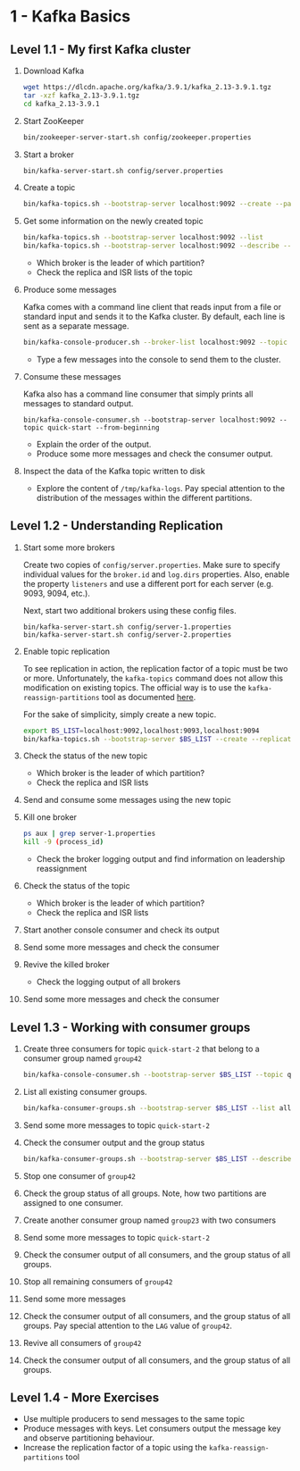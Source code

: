 # 1 - Kafka Basics

## Level 1.1 - My first Kafka cluster

1. Download Kafka

   ```bash
   wget https://dlcdn.apache.org/kafka/3.9.1/kafka_2.13-3.9.1.tgz
   tar -xzf kafka_2.13-3.9.1.tgz
   cd kafka_2.13-3.9.1
   ```

2. Start ZooKeeper

   ```bash
   bin/zookeeper-server-start.sh config/zookeeper.properties
   ```

3. Start a broker

   ```bash
   bin/kafka-server-start.sh config/server.properties
   ```

4. Create a topic

   ```bash
   bin/kafka-topics.sh --bootstrap-server localhost:9092 --create --partitions 3 --topic quick-start
   ```

5. Get some information on the newly created topic

   ```bash
   bin/kafka-topics.sh --bootstrap-server localhost:9092 --list
   bin/kafka-topics.sh --bootstrap-server localhost:9092 --describe --topic quick-start
   ```

   - Which broker is the leader of which partition?
   - Check the replica and ISR lists of the topic

6. Produce some messages

   Kafka comes with a command line client that reads input from a file or standard input and sends it to the
   Kafka cluster. By default, each line is sent as a separate message.

   ```bash
   bin/kafka-console-producer.sh --broker-list localhost:9092 --topic quick-start
   ```

   - Type a few messages into the console to send them to the cluster.

7. Consume these messages

   Kafka also has a command line consumer that simply prints all messages to standard output.
   ```
   bin/kafka-console-consumer.sh --bootstrap-server localhost:9092 --topic quick-start --from-beginning
   ```
   - Explain the order of the output.
   - Produce some more messages and check the consumer output.
   
8. Inspect the data of the Kafka topic written to disk
   - Explore the content of `/tmp/kafka-logs`. Pay special attention to the distribution of the messages within the
     different partitions.


## Level 1.2 - Understanding Replication
1. Start some more brokers
   
   Create two copies of `config/server.properties`. Make sure to specify individual values for the `broker.id` and 
   `log.dirs` properties. Also, enable the property `listeners` and use a different port for each server 
   (e.g. 9093, 9094, etc.).

   Next, start two additional brokers using these config files.
   ```
   bin/kafka-server-start.sh config/server-1.properties
   bin/kafka-server-start.sh config/server-2.properties
   ```

2. Enable topic replication

   To see replication in action, the replication factor of a topic must be two or more. Unfortunately, the
   `kafka-topics` command does not allow this modification on existing topics. The official way is to use the
   `kafka-reassign-partitions` tool as documented
   [here](https://docs.confluent.io/5.5.0/kafka/post-deployment.html#increasing-replication-factor).

   For the sake of simplicity, simply create a new topic.
   ```bash
   export BS_LIST=localhost:9092,localhost:9093,localhost:9094
   bin/kafka-topics.sh --bootstrap-server $BS_LIST --create --replication-factor 3 --partitions 3 --topic quick-start-2
   ```

3. Check the status of the new topic
   - Which broker is the leader of which partition?
   - Check the replica and ISR lists

4. Send and consume some messages using the new topic

5. Kill one broker

   ```bash
   ps aux | grep server-1.properties
   kill -9 (process_id)
   ```

   - Check the broker logging output and find information on leadership reassignment

6. Check the status of the topic
   - Which broker is the leader of which partition?
   - Check the replica and ISR lists

7. Start another console consumer and check its output

8. Send some more messages and check the consumer

9. Revive the killed broker
   - Check the logging output of all brokers

10. Send some more messages and check the consumer

## Level 1.3 - Working with consumer groups

1. Create three consumers for topic `quick-start-2` that belong to a consumer group named `group42`

   ```bash
   bin/kafka-console-consumer.sh --bootstrap-server $BS_LIST --topic quick-start-2 --group group42
   ```

2. List all existing consumer groups.

   ```bash
   bin/kafka-consumer-groups.sh --bootstrap-server $BS_LIST --list all-groups
   ```

3. Send some more messages to topic `quick-start-2`

4. Check the consumer output and the group status

   ```bash
   bin/kafka-consumer-groups.sh --bootstrap-server $BS_LIST --describe --group group42
   ```

5. Stop one consumer of `group42`

6. Check the group status of all groups. Note, how two partitions are assigned to one consumer.

7. Create another consumer group named `group23` with two consumers

8. Send some more messages to topic `quick-start-2`

9. Check the consumer output of all consumers, and the group status of all groups.

10. Stop all remaining consumers of `group42`

11. Send some more messages

12. Check the consumer output of all consumers, and the group status of all groups. Pay special attention to the
    `LAG` value of `group42`.

13. Revive all consumers of `group42`

14. Check the consumer output of all consumers, and the group status of all groups.

## Level 1.4 - More Exercises

- Use multiple producers to send messages to the same topic
- Produce messages with keys. Let consumers output the message key and observe partitioning behaviour.
- Increase the replication factor of a topic using the `kafka-reassign-partitions` tool

